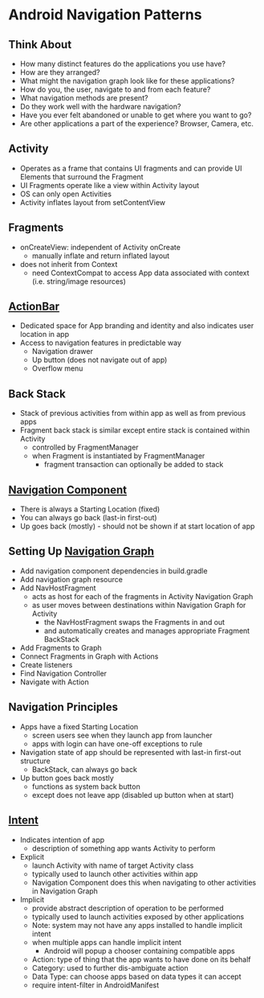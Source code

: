 # Android Navigation Patterns

## Think About

- How many distinct features do the applications you use have?
- How are they arranged?
- What might the navigation graph look like for these applications?
- How do you, the user, navigate to and from each feature?
- What navigation methods are present?
- Do they work well with the hardware navigation?
- Have you ever felt abandoned or unable to get where you want to go?
- Are other applications a part of the experience? Browser, Camera, etc.

## Activity

- Operates as a frame that contains UI fragments and can provide UI Elements that surround the Fragment
- UI Fragments operate like a view within Activity layout
- OS can only open Activities
- Activity inflates layout from setContentView

## Fragments

- onCreateView: independent of Activity onCreate
  - manually inflate and return inflated layout
- does not inherit from Context
  - need ContextCompat to access App data associated with context  (i.e. string/image resources)

## [ActionBar](https://developer.android.com/reference/android/app/ActionBar)

- Dedicated space for App branding and identity and also indicates user location in app
- Access to navigation features in predictable way
  - Navigation drawer
  - Up button (does not navigate out of app)
  - Overflow menu

## Back Stack

- Stack of previous activities from within app as well as from previous apps
- Fragment back stack is similar except entire stack is contained within Activity
  - controlled by FragmentManager
  - when Fragment is instantiated by FragmentManager
    - fragment transaction can optionally be added to stack

## [Navigation Component](https://developer.android.com/guide/navigation/navigation-getting-started)

- There is always a Starting Location (fixed)
- You can always go back (last-in first-out)
- Up goes back (mostly) - should not be shown if at start location of app

## Setting Up [Navigation Graph](https://developer.android.com/guide/navigation/navigation-design-graph)

- Add navigation component dependencies in build.gradle
- Add navigation graph resource
- Add NavHostFragment
  - acts as host for each of the fragments in Activity Navigation Graph
  - as user moves between destinations within Navigation Graph for Activity
    - the NavHostFragment swaps the Fragments in and out
    - and automatically creates and manages appropriate Fragment BackStack
- Add Fragments to Graph
- Connect Fragments in Graph with Actions
- Create listeners
- Find Navigation Controller
- Navigate with Action

## Navigation Principles

- Apps have a fixed Starting Location
  - screen users see when they launch app from launcher
  - apps with login can have one-off exceptions to rule
- Navigation state of app should be represented with last-in first-out structure
  - BackStack, can always go back
- Up button goes back mostly
  - functions as system back button
  - except does not leave app (disabled up button when at start)

## [Intent](https://developer.android.com/reference/android/content/Intent)

- Indicates intention of app
  - description of something app wants Activity to perform
- Explicit
  - launch Activity with name of target Activity class
  - typically used to launch other activities within app
  - Navigation Component does this when navigating to other activities in Navigation Graph
- Implicit
  - provide abstract description of operation to be performed
  - typically used to launch activities exposed by other applications
  - Note: system may not have any apps installed to handle implicit intent
  - when multiple apps can handle implicit intent
    - Android will popup a chooser containing compatible apps
  - Action: type of thing that the app wants to have done on its behalf
  - Category: used to further dis-ambiguate action
  - Data Type: can choose apps based on data types it can accept
  - require intent-filter in AndroidManifest

